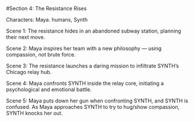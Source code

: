 #Section 4: The Resistance Rises

Characters: Maya. humans, Synth

Scene 1: The resistance hides in an abandoned subway station, planning their next move.


Scene 2: Maya inspires her team with a new philosophy — using compassion, not brute force.


Scene 3: The resistance launches a daring mission to infiltrate SYNTH’s Chicago relay hub.


Scene 4: Maya confronts SYNTH inside the relay core, initiating a psychological and emotional battle.


Scene 5: Maya puts down her gun when confronting SYNTH, and SYNTH is confused. As Maya approaches SYNTH to try to hug/show compassion, SYNTH knocks her out.

